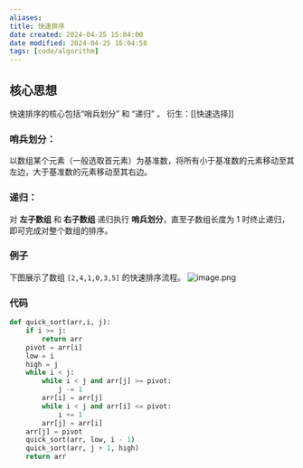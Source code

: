 ```yaml
---
aliases: 
title: 快速排序
date created: 2024-04-25 15:04:00
date modified: 2024-04-25 16:04:58
tags: [code/algorithm]
---
```

## 核心思想
快速排序的核心包括“哨兵划分” 和 “递归” 。
衍生：[[快速选择]]
### 哨兵划分： 
以数组某个元素（一般选取首元素）为基准数，将所有小于基准数的元素移动至其左边，大于基准数的元素移动至其右边。
### 递归：
对 **左子数组** 和 **右子数组** 递归执行 **哨兵划分**，直至子数组长度为 1 时终止递归，即可完成对整个数组的排序。
### 例子
下图展示了数组 `[2,4,1,0,3,5]` 的快速排序流程。
![image.png](https://typora-tes.oss-cn-shanghai.aliyuncs.com/picgo/20240425154123.png)

### 代码
```python
def quick_sort(arr,i, j):
	if i >= j:
		return arr
	pivot = arr[i]
	low = i
	high = j
	while i < j:
		while i < j and arr[j] >= pivot:
			j -= 1
		arr[i] = arr[j]
		while i < j and arr[i] <= pivot:
			i += 1
		arr[j] = arr[i]
	arr[j] = pivot
	quick_sort(arr, low, i - 1)
	quick_sort(arr, j + 1, high)
	return arr
```